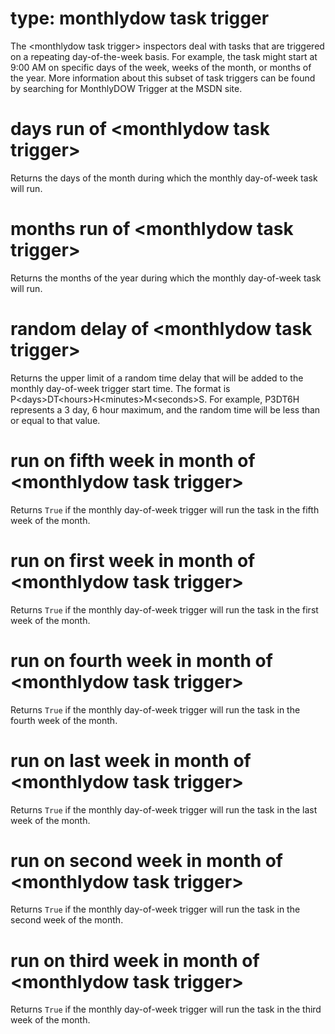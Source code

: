 # type: monthlydow task trigger

The &lt;monthlydow task trigger&gt; inspectors deal with tasks that are triggered on a repeating day-of-the-week basis. For example, the task might start at 9:00 AM on specific days of the week, weeks of the month, or months of the year. More information about this subset of task triggers can be found by searching for MonthlyDOW Trigger at the MSDN site.

# days run of &lt;monthlydow task trigger&gt;

Returns the days of the month during which the monthly day-of-week task will run.

# months run of &lt;monthlydow task trigger&gt;

Returns  the months of the year during which the monthly day-of-week task will run.

# random delay of &lt;monthlydow task trigger&gt;

Returns the upper limit of a random time delay that will be added to the monthly day-of-week trigger start time. The format is P&lt;days&gt;DT&lt;hours&gt;H&lt;minutes&gt;M&lt;seconds&gt;S. For example, P3DT6H represents a 3 day, 6 hour maximum, and the random time will be less than or equal to that value.

# run on fifth week in month of &lt;monthlydow task trigger&gt;

Returns `True` if the monthly day-of-week trigger will run the task in the fifth week of the month.

# run on first week in month of &lt;monthlydow task trigger&gt;

Returns `True` if the monthly day-of-week trigger will run the task in the first week of the month.

# run on fourth week in month of &lt;monthlydow task trigger&gt;

Returns `True` if the monthly day-of-week trigger will run the task in the fourth week of the month.

# run on last week in month of &lt;monthlydow task trigger&gt;

Returns `True` if the monthly day-of-week trigger will run the task in the last week of the month.

# run on second week in month of &lt;monthlydow task trigger&gt;

Returns `True` if the monthly day-of-week trigger will run the task in the second week of the month.

# run on third week in month of &lt;monthlydow task trigger&gt;

Returns `True` if the monthly day-of-week trigger will run the task in the third week of the month.
